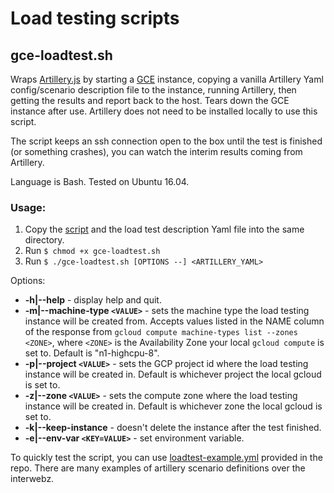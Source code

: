 # Load testing scripts

## gce-loadtest.sh
Wraps [Artillery.js](https://artillery.io/) by starting a [GCE](https://cloud.google.com/compute/ "Google Compute Engine") instance, copying a vanilla Artillery Yaml config/scenario description file to the instance, running Artillery, then getting the results and report back to the host. Tears down the GCE instance after use. Artillery does not need to be installed locally to use this script.

The script keeps an ssh connection open to the box until the test is finished (or something crashes), you can watch the interim results coming from Artillery.

Language is Bash. Tested on Ubuntu 16.04.

### Usage:
1. Copy the [script](./gce-loadtest.sh) and the load test description Yaml file into the same directory.
2. Run `$ chmod +x gce-loadtest.sh`
3. Run `$ ./gce-loadtest.sh [OPTIONS --] <ARTILLERY_YAML>`

Options:
- **-h|--help** - display help and quit.
- **-m|--machine-type `<VALUE>`** - sets the machine type the load testing instance will be created from. Accepts values listed in the NAME column of the response from `gcloud compute machine-types list --zones <ZONE>`, where `<ZONE>` is the Availability Zone your local `gcloud compute` is set to. Default is "n1-highcpu-8".
- **-p|--project `<VALUE>`** - sets the GCP project id where the load testing instance will be created in. Default is whichever project the local gcloud is set to.
- **-z|--zone `<VALUE>`** - sets the compute zone where the load testing instance will be created in. Default is whichever zone the local gcloud is set to.
- **-k|--keep-instance** - doesn't delete the instance after the test finished.
- **-e|--env-var `<KEY=VALUE>`** - set environment variable.

To quickly test the script, you can use [loadtest-example.yml](./loadtest-example.yml) provided in the repo. There are many examples of artillery scenario definitions over the interwebz.
